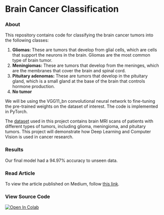 # Brain Cancer Classification


### About 

This repository contains code for classifying the brain cancer tumors into the following classes:

1. **Gliomas:** These are tumors that develop from glial cells, which are cells that support the neurons in the brain. Gliomas are the most common type of brain tumor.
2. **Meningiomas:** These are tumors that develop from the meninges, which are the membranes that cover the brain and spinal cord. 
3. **Pituitary adenomas:** These are tumors that develop in the pituitary gland, which is a small gland at the base of the brain that controls hormone production.
4. **No tumor**

We will be using the VGG11_bn convolutional neural network to fine-tuning the pre-trained weights on the dataset of interest. The code is implemented in PyTorch.

The [dataset](https://www.kaggle.com/datasets/masoudnickparvar/brain-tumor-mri-dataset) used in this project contains brain MRI scans of patients with different types of tumors, including glioma, meningioma, and pituitary tumors. This project will demonstrate how Deep Learning and Computer Vision is used in cancer research.

### Results

Our final model had a 94.97% accuracy to unseen data.

### Read Article

To view the article published on Medium, follow [this link](https://medium.com/@danya1526/classifying-brain-cancer-tumors-with-pytorch-6ff1a26164f9). 

### View Source Code

[![Open In Colab](https://colab.research.google.com/assets/colab-badge.svg)](https://colab.research.google.com/github/danplotkin/BrainCancerClassification/blob/main/brain_cancer_classification.ipynb)


